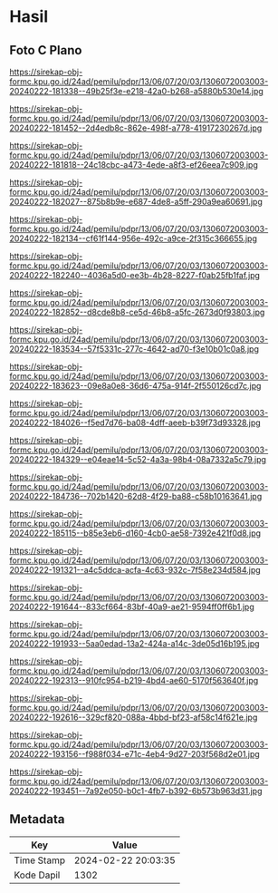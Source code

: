 # Hasil

## Foto C Plano

https://sirekap-obj-formc.kpu.go.id/24ad/pemilu/pdpr/13/06/07/20/03/1306072003003-20240222-181338--49b25f3e-e218-42a0-b268-a5880b530e14.jpg

https://sirekap-obj-formc.kpu.go.id/24ad/pemilu/pdpr/13/06/07/20/03/1306072003003-20240222-181452--2d4edb8c-862e-498f-a778-41917230267d.jpg

https://sirekap-obj-formc.kpu.go.id/24ad/pemilu/pdpr/13/06/07/20/03/1306072003003-20240222-181818--24c18cbc-a473-4ede-a8f3-ef26eea7c909.jpg

https://sirekap-obj-formc.kpu.go.id/24ad/pemilu/pdpr/13/06/07/20/03/1306072003003-20240222-182027--875b8b9e-e687-4de8-a5ff-290a9ea60691.jpg

https://sirekap-obj-formc.kpu.go.id/24ad/pemilu/pdpr/13/06/07/20/03/1306072003003-20240222-182134--cf61f144-956e-492c-a9ce-2f315c366655.jpg

https://sirekap-obj-formc.kpu.go.id/24ad/pemilu/pdpr/13/06/07/20/03/1306072003003-20240222-182240--4036a5d0-ee3b-4b28-8227-f0ab25fb1faf.jpg

https://sirekap-obj-formc.kpu.go.id/24ad/pemilu/pdpr/13/06/07/20/03/1306072003003-20240222-182852--d8cde8b8-ce5d-46b8-a5fc-2673d0f93803.jpg

https://sirekap-obj-formc.kpu.go.id/24ad/pemilu/pdpr/13/06/07/20/03/1306072003003-20240222-183534--57f5331c-277c-4642-ad70-f3e10b01c0a8.jpg

https://sirekap-obj-formc.kpu.go.id/24ad/pemilu/pdpr/13/06/07/20/03/1306072003003-20240222-183623--09e8a0e8-36d6-475a-914f-2f550126cd7c.jpg

https://sirekap-obj-formc.kpu.go.id/24ad/pemilu/pdpr/13/06/07/20/03/1306072003003-20240222-184026--f5ed7d76-ba08-4dff-aeeb-b39f73d93328.jpg

https://sirekap-obj-formc.kpu.go.id/24ad/pemilu/pdpr/13/06/07/20/03/1306072003003-20240222-184329--e04eae14-5c52-4a3a-98b4-08a7332a5c79.jpg

https://sirekap-obj-formc.kpu.go.id/24ad/pemilu/pdpr/13/06/07/20/03/1306072003003-20240222-184736--702b1420-62d8-4f29-ba88-c58b10163641.jpg

https://sirekap-obj-formc.kpu.go.id/24ad/pemilu/pdpr/13/06/07/20/03/1306072003003-20240222-185115--b85e3eb6-d160-4cb0-ae58-7392e421f0d8.jpg

https://sirekap-obj-formc.kpu.go.id/24ad/pemilu/pdpr/13/06/07/20/03/1306072003003-20240222-191321--a4c5ddca-acfa-4c63-932c-7f58e234d584.jpg

https://sirekap-obj-formc.kpu.go.id/24ad/pemilu/pdpr/13/06/07/20/03/1306072003003-20240222-191644--833cf664-83bf-40a9-ae21-9594ff0ff6b1.jpg

https://sirekap-obj-formc.kpu.go.id/24ad/pemilu/pdpr/13/06/07/20/03/1306072003003-20240222-191933--5aa0edad-13a2-424a-a14c-3de05d16b195.jpg

https://sirekap-obj-formc.kpu.go.id/24ad/pemilu/pdpr/13/06/07/20/03/1306072003003-20240222-192313--910fc954-b219-4bd4-ae60-5170f563640f.jpg

https://sirekap-obj-formc.kpu.go.id/24ad/pemilu/pdpr/13/06/07/20/03/1306072003003-20240222-192616--329cf820-088a-4bbd-bf23-af58c14f621e.jpg

https://sirekap-obj-formc.kpu.go.id/24ad/pemilu/pdpr/13/06/07/20/03/1306072003003-20240222-193156--f988f034-e71c-4eb4-9d27-203f568d2e01.jpg

https://sirekap-obj-formc.kpu.go.id/24ad/pemilu/pdpr/13/06/07/20/03/1306072003003-20240222-193451--7a92e050-b0c1-4fb7-b392-6b573b963d31.jpg


## Metadata

| Key        | Value               |
| ---------- | ------------------- |
| Time Stamp | 2024-02-22 20:03:35 |
| Kode Dapil | 1302                |



